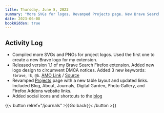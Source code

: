 ```yaml
---
title: Thursday, June 8, 2023
summary: "More SVGs for logos. Revamped Projects page. New Brave Search version."
date: 2023-06-08
bookHidden: true
---
```


## Activity Log

- Compiled more SVGs and PNGs for project logos. Used the first one to create a new Brave logo for my extension.
- Released version 1.1 of my Brave Search Firefox extension. Added new logo design to circumvent DMCA notices. Added 3 new keywords: `!brave`, `!b`, `@b`. [AMO Link](https://addons.mozilla.org/en-US/firefox/addon/brave-search-and-keyword/) / [Source](https://github.com/datastring/firefox-brave-search)
- Revamped [Projects](/docs/projects/) page with a new table layout and updated links. Included Blog, About, Journals, Digital Garden, Photo Gallery, and Firefox Addons website links.
- Added social icons and shortcuts to the [blog](https://miguelpimentel.do/blog/)

{{< button relref="/journals" >}}Go back{{< /button >}}
